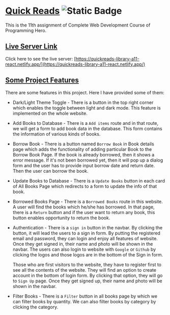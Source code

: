 # [Quick Reads](https://github.com/Porgramming-Hero-web-course/b8a11-client-side-NafizUddin) <img alt="Static Badge" src="https://img.shields.io/badge/Last_commit-08/_11/_2023-green">

This is the 11th assignment of Complete Web Development Course of Programming Hero.

## [ Live Server Link](https://quickreads-library-a11-react.netlify.app/)

Click here to see the live server: [https://quickreads-library-a11-react.netlify.app/](https://quickreads-library-a11-react.netlify.app/)

## [Some Project Features](https://github.com/Porgramming-Hero-web-course/b8a11-client-side-NafizUddin)

There are some features in this project. Here I have provided some of them:

- Dark/Light Theme Toggle - There is a button in the top right corner which enables the toggle between light and dark mode. This feature is implemented on the whole website.

- Add Books to Database - There is a `Add items` route and in that route, we will get a form to add book data in the database. This form contains the information of various kinds of books.

- Borrow Book - There is a button named `Borrow Book` in Book details page which adds the functionality of adding particular Book to the Borrow Book Page. If the book is already borrowed, then it shows a error message. If it's not been borrowed yet, then it will pop up a dialog form and the user has to provide input borrow date and return date. Then the user can borrow the book.

- Update Books to Database - There is a `Update Books` button in each card of All Books Page which redirects to a form to update the info of that book.

- Borrowed Books Page - There is a `Borrowed Books` route in this website. A user will find the books which he/she has borrowed. In that page, there is a `Return` button and if the user want to return any book, this button enables opportunity to return the book.

- Authentication - There is a `sign in` button in the navbar. By clicking the button, it will lead the users to a sign in form. By putting the registered email and password, they can login and enjoy all features of website. Once they get signed in, their name and photo will be shown in the navbar. The users can also login to website with `Google` or `Github` by clicking the logos and those logos are in the bottom of the Sign in form.

  Those who are first visitors to the website, they have to register first to see all the contents of the website. They will find an option to create account in the bottom of login form. By clicking that option, they will go to `Sign Up` page. Once they get signed up, their name and photo will be shown in the navbar.

- Filter Books - There is a `Filter` button in all books page by which we can filter books by quantity. We can also filter books by category by clicking the category.
